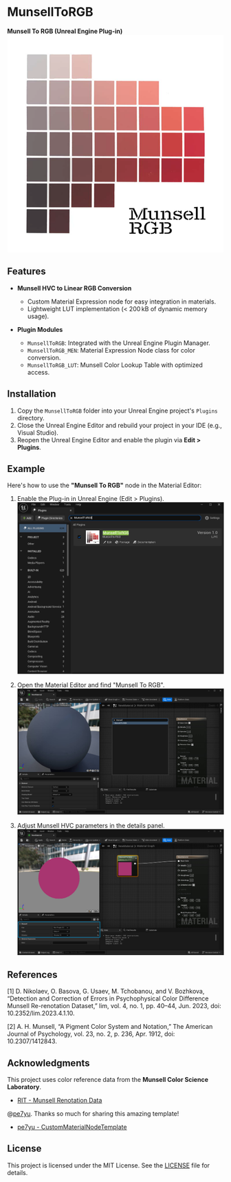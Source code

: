 # MunsellToRGB
**Munsell To RGB (Unreal Engine Plug-in)**
![](/MunsellToRGB/Resources/Icon128.png)

## Features
- **Munsell HVC to Linear RGB Conversion**
  - Custom Material Expression node for easy integration in materials.
  - Lightweight LUT implementation (< 200 kB of dynamic memory usage).

- **Plugin Modules**
  - `MunsellToRGB`: Integrated with the Unreal Engine Plugin Manager.
  - `MunsellToRGB_MEN`: Material Expression Node class for color conversion.
  - `MunsellToRGB_LUT`: Munsell Color Lookup Table with optimized access.

## Installation
1. Copy the `MunsellToRGB` folder into your Unreal Engine project's `Plugins` directory.
2. Close the Unreal Engine Editor and rebuild your project in your IDE (e.g., Visual Studio).
3. Reopen the Unreal Engine Editor and enable the plugin via **Edit > Plugins**.

## Example
Here's how to use the **"Munsell To RGB"** node in the Material Editor:

1. Enable the Plug-in in Unreal Engine (Edit > Plugins).
![](/Data/0.MunsellToRGB_Plugin.jpg)

2. Open the Material Editor and find "Munsell To RGB".
![](/Data/1.MunsellToRGB_MEN.jpg)

3. Adjust Munsell HVC parameters in the details panel.
![](/Data/2.MunsellColor.jpg)

## References

[1] D. Nikolaev, O. Basova, G. Usaev, M. Tchobanou, and V. Bozhkova, “Detection and Correction of Errors in Psychophysical Color Difference Munsell Re-renotation Dataset,” lim, vol. 4, no. 1, pp. 40–44, Jun. 2023, doi: 10.2352/lim.2023.4.1.10.

[2] A. H. Munsell, “A Pigment Color System and Notation,” The American Journal of Psychology, vol. 23, no. 2, p. 236, Apr. 1912, doi: 10.2307/1412843.

## Acknowledgments

This project uses color reference data from the **Munsell Color Science Laboratory**.  
- [RIT - Munsell Renotation Data](https://www.rit.edu/science/munsell-color-science-lab-educational-resources#munsell-renotation-data)

@[pe7yu](https://github.com/pe7yu). Thanks so much for sharing this amazing template!
- [pe7yu - CustomMaterialNodeTemplate](https://github.com/pe7yu/CustomMaterialNodeTemplate)

## License
This project is licensed under the MIT License. See the [LICENSE](./LICENSE) file for details.
